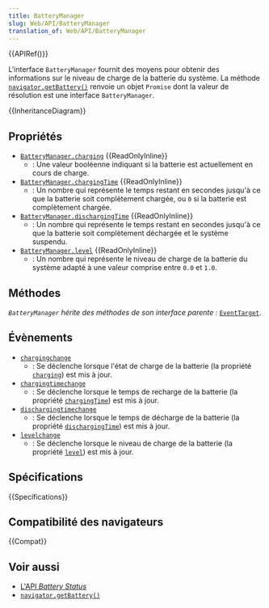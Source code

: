 ```yaml
---
title: BatteryManager
slug: Web/API/BatteryManager
translation_of: Web/API/BatteryManager
---
```


{{APIRef()}}

L'interface `BatteryManager` fournit des moyens pour obtenir des informations sur le niveau de charge de la batterie du système. La méthode [`navigator.getBattery()`](/fr/docs/Web/API/Navigator/getBattery) renvoie un objet `Promise` dont la valeur de résolution est une interface `BatteryManager`.

{{InheritanceDiagram}}

## Propriétés

- [`BatteryManager.charging`](/fr/docs/Web/API/BatteryManager/charging) {{ReadOnlyInline}}
  - : Une valeur booléenne indiquant si la batterie est actuellement en cours de charge.
- [`BatteryManager.chargingTime`](/fr/docs/Web/API/BatteryManager/chargingTime) {{ReadOnlyInline}}
  - : Un nombre qui représente le temps restant en secondes jusqu'à ce que la batterie soit complètement chargée, ou `0` si la batterie est complètement chargée.
- [`BatteryManager.dischargingTime`](/fr/docs/Web/API/BatteryManager/dischargingTime) {{ReadOnlyInline}}
  - : Un nombre qui représente le temps restant en secondes jusqu'à ce que la batterie soit complètement déchargée et le système suspendu.
- [`BatteryManager.level`](/fr/docs/Web/API/BatteryManager/level) {{ReadOnlyInline}}
  - : Un nombre qui représente le niveau de charge de la batterie du système adapté à une valeur comprise entre `0.0` et `1.0`.

## Méthodes

_`BatteryManager` hérite des méthodes de son interface parente&nbsp;:_ [`EventTarget`](/fr/docs/Web/API/EventTarget).

## Évènements

- [`chargingchange`](/fr/docs/Web/API/BatteryManager/chargingchange_event)
  - : Se déclenche lorsque l'état de charge de la batterie (la propriété [`charging`](/fr/docs/Web/API/BatteryManager/charging)) est mis à jour.
- [`chargingtimechange`](/fr/docs/Web/API/BatteryManager/chargingtimechange_event)
  - : Se déclenche lorsque le temps de recharge de la batterie (la propriété [`chargingTime`](/fr/docs/Web/API/BatteryManager/chargingTime)) est mis à jour.
- [`dischargingtimechange`](/fr/docs/Web/API/BatteryManager/dischargingtimechange_event)
  - : Se déclenche lorsque le temps de décharge de la batterie (la propriété [`dischargingTime`](/fr/docs/Web/API/BatteryManager/dischargingTime)) est mis à jour.
- [`levelchange`](/fr/docs/Web/API/BatteryManager/levelchange_event)
  - : Se déclenche lorsque le niveau de charge de la batterie (la propriété [`level`](/fr/docs/Web/API/BatteryManager/level)) est mis à jour.

## Spécifications

{{Specifications}}

## Compatibilité des navigateurs

{{Compat}}

## Voir aussi

- [L'API <i lang="en">Battery Status</i>](/fr/docs/Web/API/Battery_Status_API)
- [`navigator.getBattery()`](/fr/docs/Web/API/Navigator/getBattery)

